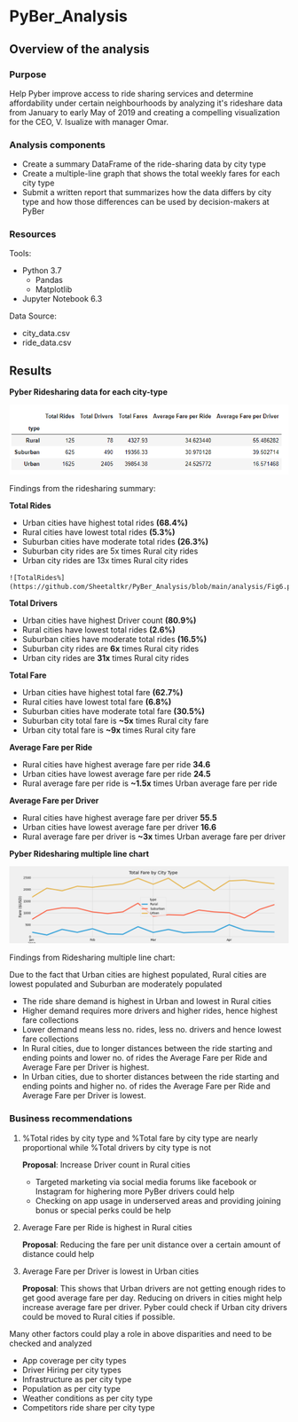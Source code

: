 # PyBer_Analysis

## Overview of the analysis

### Purpose 

Help Pyber improve access to ride sharing services and determine affordability under certain neighbourhoods by analyzing it's rideshare data from January to early May of 2019 
and creating a compelling visualization for the CEO, V. Isualize with manager Omar.

### Analysis components
- Create a summary DataFrame of the ride-sharing data by city type
- Create a multiple-line graph that shows the total weekly fares for each city type
- Submit a written report that summarizes how the data differs by city type and how those differences can be used by decision-makers at PyBer

### Resources
Tools:
- Python 3.7
  - Pandas
  - Matplotlib
- Jupyter Notebook 6.3

Data Source:
- city_data.csv
- ride_data.csv

## Results

   **Pyber Ridesharing data for each city-type**
  
  ![Summary DataFrame](https://github.com/Sheetaltkr/PyBer_Analysis/blob/main/analysis/Pyber_summary_dataframe.png)
  
  Findings from the ridesharing summary:
  
   **Total Rides**
   
   -   Urban cities have highest total rides **(68.4%)** 
   -   Rural cities have lowest total rides **(5.3%)**
   -   Suburban cities have moderate total rides **(26.3%)** 
   -   Suburban city rides are 5x times Rural city rides
   -   Urban city rides are 13x times Rural city rides
    
    ![TotalRides%](https://github.com/Sheetaltkr/PyBer_Analysis/blob/main/analysis/Fig6.png)
    
   **Total Drivers**
   
   -   Urban cities have highest Driver count **(80.9%)**
   -   Rural cities have lowest total rides **(2.6%)**
   -   Suburban cities have moderate total rides **(16.5%)** 
   -   Suburban city rides are **6x** times Rural city rides
   -   Urban city rides are **31x** times Rural city rides
   
   **Total Fare**
   
   -   Urban cities have highest total fare **(62.7%)** 
   -   Rural cities have lowest total fare **(6.8%)**
   -   Suburban cities have moderate total fare **(30.5%)** 
   -   Suburban city total fare is **~5x** times Rural city fare
   -   Urban city total fare is **~9x** times Rural city fare
  
   **Average Fare per Ride**
   
   -   Rural cities have highest average fare per ride **34.6**
   -   Urban cities have lowest average fare per ride **24.5**
   -   Rural average fare per ride is **~1.5x** times Urban average fare per ride


   **Average Fare per Driver**
   
   -   Rural cities have highest average fare per driver **55.5**
   -   Urban cities have lowest average fare per driver **16.6**
   -   Rural average fare per driver is **~3x** times Urban average fare per driver

 
  **Pyber Ridesharing multiple line chart**
  
  ![Pyber_fare_summary](https://github.com/Sheetaltkr/PyBer_Analysis/blob/main/analysis/Pyber_fare_summary.png)
  
  Findings from Ridesharing multiple line chart:
  
  Due to the fact that Urban cities are highest populated, Rural cities are lowest populated and Suburban are moderately populated 
   -   The ride share demand is highest in Urban and lowest in Rural cities
   -   Higher demand requires more drivers and higher rides, hence highest fare collections
   -   Lower demand means less no. rides, less no. drivers and hence lowest fare collections
   -   In Rural cities, due to longer distances between the ride starting and ending points and lower no. of rides the Average Fare per Ride and Average Fare per Driver is              highest.
   -   In Urban cities, due to shorter distances between the ride starting and ending points and higher no. of rides the Average Fare per Ride and Average Fare per Driver is            lowest. 


  ### Business recommendations
  
   1. %Total rides by city type and %Total fare by city type are nearly proportional while %Total drivers by city type is not
   
      **Proposal**:  Increase Driver count in Rural cities
   
      -  Targeted marketing via social media forums like facebook or Instagram for highering more PyBer drivers could help 
      -  Checking on app usage in underserved areas and providing joining bonus or special perks could be help
       
   2. Average Fare per Ride is highest in Rural cities
   
      **Proposal**:  Reducing the fare per unit distance over a certain amount of distance could help
   
   3. Average Fare per Driver is lowest in Urban cities
   
      **Proposal**:  This shows that Urban drivers are not getting enough rides to get good average fare per day. Reducing on drivers in cities might help increase average fare       per driver. Pyber could check if Urban city drivers could be moved to Rural cities if possible.
   
   Many other factors could play a role in above disparities and need to be checked and analyzed

   -    App coverage per city types
   -    Driver Hiring per city types
   -    Infrastructure as per city type
   -    Population as per city type
   -    Weather conditions as per city type
   -    Competitors ride share per city type

   
   
